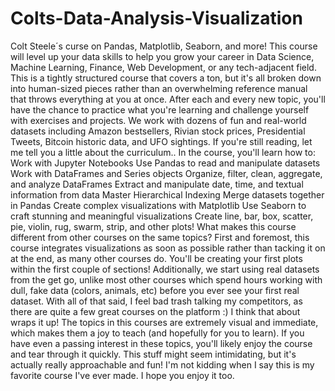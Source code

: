 # Colts-Data-Analysis-Visualization
Colt Steele´s  curse on Pandas, Matplotlib, Seaborn, and more! This course will level up your data skills to help you grow your career in Data Science, Machine Learning, Finance, Web Development, or any tech-adjacent field.  This is a tightly structured course that covers a ton, but it's all broken down into human-sized pieces rather than an overwhelming reference manual that throws everything at you at once. After each and every new topic, you'll have the chance to practice what you're learning and challenge yourself with exercises and projects. We work with dozens of fun and real-world datasets including Amazon bestsellers, Rivian stock prices, Presidential Tweets, Bitcoin historic data, and UFO sightings.  If you're still reading, let me tell you a little about the curriculum.. In the course, you'll learn how to:  Work with Jupyter Notebooks  Use Pandas to read and manipulate datasets  Work with DataFrames and Series objects  Organize, filter, clean, aggregate, and analyze DataFrames  Extract and manipulate date, time, and textual information from data  Master Hierarchical Indexing  Merge datasets together in Pandas  Create complex visualizations with Matplotlib  Use Seaborn to craft stunning and meaningful visualizations  Create line, bar, box, scatter, pie, violin, rug, swarm, strip, and other plots!  What makes this course different from other courses on the same topics?  First and foremost, this course integrates visualizations as soon as possible rather than tacking it on at the end, as many other courses do.  You'll be creating your first plots within the first couple of sections!  Additionally, we start using real datasets from the get go, unlike most other courses which spend hours working with dull, fake data (colors, animals, etc) before you ever see your first real dataset.  With all of that said, I feel bad trash talking my competitors, as there are quite a few great courses on the platform :)   I think that about wraps it up! The topics in this courses are extremely visual and immediate, which makes them a joy to teach (and hopefully for you to learn).   If you have even a passing interest in these topics, you'll likely enjoy the course and tear through it quickly.  This stuff might seem intimidating, but it's actually really approachable and fun! I'm not kidding when I say this is my favorite course I've ever made. I hope you enjoy it too.
